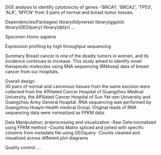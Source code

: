 
DGE analysis to identify cytotoxicity of genes -'BRCA1', 'BRCA2', 'TP53', 'ALK', 'MYCN' from 3 pairs of normal and breast tumor tissues.


Dependencies(Packages)
 library(tidyverse)
 library(ggplot)
 library(GEOquery)
 library(dplyr)
 ...

Specimen
Homo sapiens

Expression profiling by high throughput sequencing

Summary	
Breast cancer is one of the deadly tumors in women, and its incidence continues to increase. This study aimed to identify novel therapeutic molecules using RNA sequencing (RNAseq) data of breast cancer from our hospitals.
 	
Overall design	
30 pairs of normal and cancerous tissues from the same excision were collected from the Affiliated Cancer Hospital of Guangzhou Medical University, the Affiliated Cancer Hospital of Sun Yat-sen University and Guangzhou Army General Hospital. RNA sequencing was performed by Guangzhou Huayin Health medical Group. Original reads of RNA sequencing data were normalized as FPKM data.

Data Manipulation, preprocessing and visualization
-Raw Data normalized using FPKM method
-Counts Matrix spliced and joined with specific columns from metadata file using GEOquery
-Counts cleaned and visualized across different plot diagrams

Quality control
....